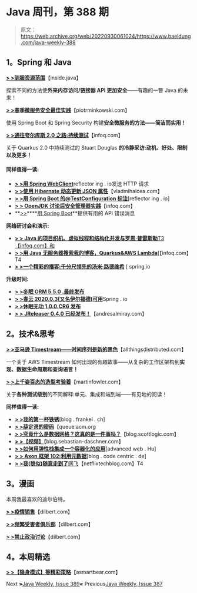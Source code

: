 # Java 周刊，第 388 期

> 原文：<https://web.archive.org/web/20220930061024/https://www.baeldung.com/java-weekly-388>

## 1。Spring 和 Java

[**> >驯服资源范围**](https://web.archive.org/web/20220703153628/https://inside.java/2021/05/28/taming-resource-scopes/)【inside.java】

探索不同的方法使**外来内存访问/链接器 API 更加安全**——有趣的一瞥 Java 的未来！

[**> >春季微服务安全最佳实践**](https://web.archive.org/web/20220703153628/https://piotrminkowski.com/2021/05/26/spring-microservices-security-best-practices/)【piotrminkowski.com】

使用 Spring Boot 和 Spring Security 构建**安全微服务的方法——简洁而实用！**

[**> >通往夸尔库斯 2.0 之路:持续测试**](https://web.archive.org/web/20220703153628/https://www.infoq.com/news/2021/05/quarkus-2-0-continous-testing/)【infoq.com】

关于 Quarkus 2.0 中持续测试的 Stuart Douglas **的冷静采访:动机、好处、限制以及更多！**

#### 同样值得一读:

*   [**> >用 Spring WebClient**](https://web.archive.org/web/20220703153628/https://reflectoring.io/spring-webclient/)reflector ing . io发送 HTTP 请求
*   [**> >使用 Hibernate 动态更新 JSON 属性**](https://web.archive.org/web/20220703153628/https://vladmihalcea.com/hibernate-dynamic-update-json-properties/)【vladmihalcea.com】
*   [**> >用 Spring Boot 的@TestConfiguration 标注**](https://web.archive.org/web/20220703153628/https://reflectoring.io/spring-boot-testconfiguration/)[reflector ing . io]
*   [**> > OpenJDK 讨论后安全管理器实践**](https://web.archive.org/web/20220703153628/https://www.infoq.com/news/2021/06/openjdk-post-securitymanager/)【infoq.com】
*   **[>>](https://web.archive.org/web/20220703153628/https://www.mscharhag.com/spring/rest-api-error-messages)****[用 Spring Boot](https://web.archive.org/web/20220703153628/https://www.mscharhag.com/spring/rest-api-error-messages)**提供有用的 API 错误消息

**网络研讨会和演示:**

*   [**> > Java 的项目织机、虚拟线程和结构化并发与罗恩·普雷斯勒**T3【infoq.com】和](https://web.archive.org/web/20220703153628/https://www.infoq.com/podcasts/java-project-loom/)
*   [**> >用 Java 无服务器搜索我的博客，Quarkus&AWS Lambda**](https://web.archive.org/web/20220703153628/https://www.infoq.com/presentations/quarkus-java-serverless/)[【infoq.com】T4
*   [**> >一个精彩的播客:千分尺领先的汤米·路德维希**](https://web.archive.org/web/20220703153628/https://spring.io/blog/2021/05/27/a-bootiful-podcast-micrometer-lead-tommy-ludwig) [ spring.io

**升级时间:**

*   [**> >冬眠 ORM 5.5.0 .最终发布**](https://web.archive.org/web/20220703153628/https://in.relation.to/2021/06/02/hibernate-orm-550-final-release/)
*   [**> >春云 2020.0.3(又名伊尔福德)可用**](https://web.archive.org/web/20220703153628/https://spring.io/blog/2021/05/28/spring-cloud-2020-0-3-aka-ilford-is-available)Spring . io
*   [**> >休眠无功 1.0.0.CR6 发布**](https://web.archive.org/web/20220703153628/https://in.relation.to/2021/06/02/hibernate-reactive-1_0_0_CR6/)
*   [**> > JReleaser 0.4.0 已经发布！**](https://web.archive.org/web/20220703153628/https://andresalmiray.com/jreleaser-0-4-0-has-been-released/)【andresalmiray.com】

## 2。技术&思考

[**> >亚马逊 Timestream——时间序列是新的黑色**](https://web.archive.org/web/20220703153628/https://www.allthingsdistributed.com/2021/06/amazon-timestream-time-series-is-the-new-black.html)【allthingsdistributed.com】

一个关于 AWS Timestream 如何出现的有趣故事——从复杂的工作区架构到**实现、数据生命周期和查询语言！**

[**> >上千姿百态的造型考验着**](https://web.archive.org/web/20220703153628/https://martinfowler.com/articles/2021-test-shapes.html)【martinfowler.com】

关于**各种测试级别**的不同解释:单元、集成和端到端——有见地的阅读！

**同样值得一读:**

*   [**> >我的第一杯铁锈**](https://web.archive.org/web/20220703153628/https://blog.frankel.ch/start-rust/1/)[blog . frankel . ch]
*   [**> >薛定谔的密码**](https://web.archive.org/web/20220703153628/https://queue.acm.org/detail.cfm?id=3468263)【queue.acm.org
*   [**> >究竟什么是数据网格？这真的是一件事吗？**](https://web.archive.org/web/20220703153628/https://blog.scottlogic.com/2021/05/28/what-actually-is-a-data-mesh-and-is-it-really-a-thing.html)【blog.scottlogic.com】
*   [**> >【视频】**](https://web.archive.org/web/20220703153628/https://blog.sebastian-daschner.com/entries/effective-bash-scripting-developers)【blog.sebastian-daschner.com】
*   [**> >如何用弹性栈集成一个容器化的应用**](https://web.archive.org/web/20220703153628/https://advancedweb.hu/how-to-integrate-a-containerized-application-with-the-elastic-stack/)[advanced web . Hu]
*   [**> > Axon 框架 102:利用元数据**](https://web.archive.org/web/20220703153628/https://blog.codecentric.de/en/2021/05/axon-framework-102-taking-advantage-of-metadata/)[blog . code centric . de]
*   [**> >我(貌似)随意走到了**网飞](https://web.archive.org/web/20220703153628/https://netflixtechblog.com/my-seemingly-random-walk-to-netflix-293d952953fa)【netflixtechblog.com】T4

## 3。漫画

本周我最喜欢的迪尔伯特。

[**> >疫情销售**](https://web.archive.org/web/20220703153628/https://dilbert.com/strip/2021-06-03)【dilbert.com】

[**> >频繁受害者俱乐部**](https://web.archive.org/web/20220703153628/https://dilbert.com/strip/2021-05-30)【dilbert.com】

[**> >禁止政治讨论**](https://web.archive.org/web/20220703153628/https://dilbert.com/strip/2021-06-02)【dilbert.com】

## 4。本周精选

**[> >【隐身模式】等精彩策略](https://web.archive.org/web/20220703153628/https://blog.asmartbear.com/stealth-mode.html)**【asmartbear.com】

Next **»**[Java Weekly, Issue 389](/web/20220703153628/https://www.baeldung.com/java-weekly-389)**«** Previous[Java Weekly, Issue 387](/web/20220703153628/https://www.baeldung.com/java-weekly-387)